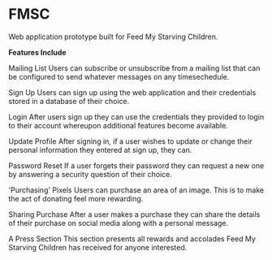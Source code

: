 # FMSC
Web application prototype built for Feed My Starving Children.

<b>Features Include</b>

Mailing List
Users can subscribe or unsubscribe from a mailing list that can be configured to send whatever messages on any timesechedule.

Sign Up
Users can sign up using the web application and their credentials stored in a database of their choice. 

Login
After users sign up they can use the credentials they provided to login to their account whereupon additional features become available.

Update Profile
After signing in, if a user wishes to update or change their personal information they entered at sign up, they can.

Password Reset
If a user forgets their password they can request a new one by answering a security question of their choice.

'Purchasing' Pixels
Users can purchase an area of an image. This is to make the act of donating feel more rewarding.

Sharing Purchase
After a user makes a purchase they can share the details of their purchase on social media along with a personal message.

A Press Section
This section presents all rewards and accolades Feed My Starving Children has received for anyone interested.
